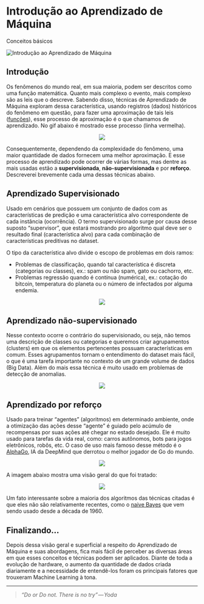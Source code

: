 # Introdução ao Aprendizado de Máquina
Conceitos básicos

![Introdução ao Aprendizado de Máquina](https://cdn-images-1.medium.com/max/2560/1*WZTDeqo4g0yNgucXmG-__A.jpeg)

## Introdução
Os fenômenos do mundo real, em sua maioria, podem ser descritos como uma função matemática. Quanto mais complexo o evento, mais complexo são as leis que o descreve. Sabendo disso, técnicas de Aprendizado de Máquina exploram dessa característica, usando registros (dados) históricos do fenômeno em questão, para fazer uma aproximação de tais leis ([funções](https://pt.wikipedia.org/wiki/Fun%C3%A7%C3%A3o_%28matem%C3%A1tica%29)), esse processo de aproximação é o que chamamos de aprendizado. No gif abaixo é mostrado esse processo (linha vermelha).

<div style="text-align:center"><img src ="https://cdn-images-1.medium.com/max/800/1*RjpKSbd89puHgn9nYRqKXQ.gif" /></div>

Consequentemente, dependendo da complexidade do fenômeno, uma maior quantidade de dados fornecem uma melhor aproximação. E esse processo de aprendizado pode ocorrer de várias formas, mas dentre as mais usadas estão a **supervisionada**, **não-supervisionada** e por **reforço**. Descreverei brevemente cada uma dessas técnicas abaixo.

## Aprendizado Supervisionado
Usado em cenários que possuem um conjunto de dados com as características de predição e uma característica alvo correspondente de cada instância (ocorrência). O termo supervisionado surge por causa desse suposto “supervisor”, que estará mostrando pro algoritmo qual deve ser o resultado final (característica alvo) para cada combinação de características preditivas no dataset.

O tipo da característica alvo divide o escopo de problemas em dois ramos:

- Problemas de classificação, quando tal característica é discreta (categorias ou classes), ex.: spam ou não spam, gato ou cachorro, etc.
- Problemas regressão quando é contínua (numérica), ex.: cotação do bitcoin, temperatura do planeta ou o número de infectados por alguma endemia.

<div style="text-align:center"><img src ="https://cdn-images-1.medium.com/max/800/0*NkqvKRFwm8m3rGdr.jpg" /></div>

## Aprendizado não-supervisionado 
Nesse contexto ocorre o contrário do supervisionado, ou seja, não temos uma descrição de classes ou categorias e queremos criar agrupamentos (clusters) em que os elementos pertencentes possuam características em comum. Esses agrupamentos tornam o entendimento do dataset mais fácil, o que é uma tarefa importante no contexto de um grande volume de dados (Big Data). Além do mais essa técnica é muito usado em problemas de detecção de anomalias.

<div style="text-align:center"><img src ="https://cdn-images-1.medium.com/max/800/0*ez0nPNM1s3CML6jh" /></div>

## Aprendizado por reforço 

Usado para treinar “agentes” (algoritmos) em determinado ambiente, onde a otimização das ações desse “agente” é guiado pelo acúmulo de recompensas por suas ações até chegar no estado desejado. Ele é muito usado para tarefas da vida real, como: carros autônomos, bots para jogos eletrônicos, robôs, etc. O caso de uso mais famoso desse método é o [AlphaGo](https://deepmind.com/research/alphago/), IA da DeepMind que derrotou o melhor jogador de Go do mundo.


<div style="text-align:center"><img src ="https://cdn-images-1.medium.com/max/800/0*kLcF-q92kDCP2uO2.png" /></div>

A imagem abaixo mostra uma visão geral do que foi tratado:

<div style="text-align:center"><img src ="https://cdn-images-1.medium.com/max/800/0*BUGfz2uV0gWY26XI" /></div>


Um fato interessante sobre a maioria dos algoritmos das técnicas citadas é que eles não são relativamente recentes, como o [naive Bayes](https://en.wikipedia.org/wiki/Naive_Bayes_classifier) que vem sendo usado desde a década de 1960.

## Finalizando... 
Depois dessa visão geral e superficial a respeito do Aprendizado de Máquina e suas abordagens, fica mais fácil de perceber as diversas áreas em que esses conceitos e técnicas podem ser aplicados. Diante de toda a evolução de hardware, o aumento da quantidade de dados criada diariamente e a necessidade de entendê-los foram os principais fatores que trouxeram Machine Learning à tona.

---

>_“Do or Do not. There is no try” — Yoda_
